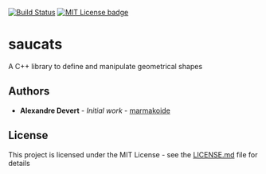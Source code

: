 [![Build Status](https://travis-ci.com/marmakoide/saucats.svg?branch=master)](https://travis-ci.com/marmakoide/saucats) [![MIT License badge](https://img.shields.io/badge/license-MIT-green.svg)](https://github.com/marmakoide/saucats/blob/master/LICENSE)

# saucats
A C++ library to define and manipulate geometrical shapes

## Authors

* **Alexandre Devert** - *Initial work* - [marmakoide](https://github.com/marmakoide)

## License

This project is licensed under the MIT License - see the [LICENSE.md](LICENSE.md) file for details


